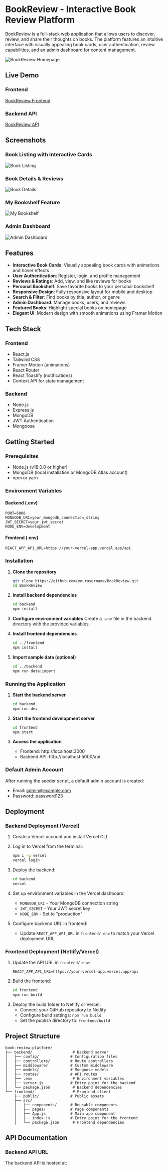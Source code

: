 # BookReview - Interactive Book Review Platform

BookReview is a full-stack web application that allows users to discover, review, and share their thoughts on books. The platform features an intuitive interface with visually appealing book cards, user authentication, review capabilities, and an admin dashboard for content management.

![BookReview Homepage](Landing%20page.png)

## Live Demo

### Frontend
[BookReview Frontend](https://book-review-platform-9ifh.vercel.app/)

### Backend API
[BookReview API](https://book-review-platform-wnr7.vercel.app/api)

## Screenshots

### Book Listing with Interactive Cards
![Book Listing](Books%20list.png)

### Book Details & Reviews
![Book Details](Review%20page.png)

### My Bookshelf Feature
![My Bookshelf](List-2.png)

### Admin Dashboard
![Admin Dashboard](Admin-Dashboard.png)

## Features

- **Interactive Book Cards**: Visually appealing book cards with animations and hover effects
- **User Authentication**: Register, login, and profile management
- **Reviews & Ratings**: Add, view, and like reviews for books
- **Personal Bookshelf**: Save favorite books to your personal bookshelf
- **Responsive Design**: Fully responsive layout for mobile and desktop
- **Search & Filter**: Find books by title, author, or genre
- **Admin Dashboard**: Manage books, users, and reviews
- **Featured Books**: Highlight special books on homepage
- **Elegant UI**: Modern design with smooth animations using Framer Motion

## Tech Stack

### Frontend
- React.js
- Tailwind CSS
- Framer Motion (animations)
- React Router
- React Toastify (notifications)
- Context API for state management

### Backend
- Node.js
- Express.js
- MongoDB
- JWT Authentication
- Mongoose

## Getting Started

### Prerequisites

- Node.js (v18.0.0 or higher)
- MongoDB (local installation or MongoDB Atlas account)
- npm or yarn

### Environment Variables

#### Backend (.env)
```
PORT=5000
MONGODB_URI=your_mongodb_connection_string
JWT_SECRET=your_jwt_secret
NODE_ENV=development
```

#### Frontend (.env)
```
REACT_APP_API_URL=https://your-vercel-app.vercel.app/api
```

### Installation

1. **Clone the repository**
   ```bash
   git clone https://github.com/yourusername/BookReview.git
   cd BookReview
   ```

2. **Install backend dependencies**
   ```bash
   cd backend
   npm install
   ```

3. **Configure environment variables**
   Create a `.env` file in the backend directory with the provided variables.

4. **Install frontend dependencies**
   ```bash
   cd ../frontend
   npm install
   ```

5. **Import sample data (optional)**
   ```bash
   cd ../backend
   npm run data:import
   ```

### Running the Application

1. **Start the backend server**
   ```bash
   cd backend
   npm run dev
   ```

2. **Start the frontend development server**
   ```bash
   cd frontend
   npm start
   ```

3. **Access the application**
   - Frontend: http://localhost:3000
   - Backend API: http://localhost:5000/api

### Default Admin Account
After running the seeder script, a default admin account is created:
- Email: admin@example.com
- Password: password123

## Deployment

### Backend Deployment (Vercel)
1. Create a Vercel account and install Vercel CLI
2. Log in to Vercel from the terminal:
   ```bash
   npm i -g vercel
   vercel login
   ```
3. Deploy the backend:
   ```bash
   cd backend
   vercel
   ```
4. Set up environment variables in the Vercel dashboard:
   - `MONGODB_URI` - Your MongoDB connection string
   - `JWT_SECRET` - Your JWT secret key
   - `NODE_ENV` - Set to "production"
   
5. Configure backend URL in frontend:
   - Update `REACT_APP_API_URL` in `frontend/.env` to match your Vercel deployment URL

### Frontend Deployment (Netlify/Vercel)
1. Update the API URL in `frontend/.env`:
   ```
   REACT_APP_API_URL=https://your-vercel-app.vercel.app/api
   ```
2. Build the frontend:
   ```bash
   cd frontend
   npm run build
   ```
3. Deploy the build folder to Netlify or Vercel:
   - Connect your GitHub repository to Netlify
   - Configure build settings: `npm run build`
   - Set the publish directory to: `frontend/build`

## Project Structure

```
book-review-platform/
├── backend/                  # Backend server
│   ├── config/              # Configuration files
│   ├── controllers/         # Route controllers
│   ├── middleware/          # Custom middleware
│   ├── models/              # Mongoose models
│   ├── routes/              # API routes
│   ├── .env                  # Environment variables
│   ├── server.js            # Entry point for the backend
│   └── package.json          # Backend dependencies
└── frontend/                 # Frontend client
    ├── public/              # Public assets
    ├── src/
    │   ├── components/      # Reusable components
    │   ├── pages/           # Page components
    │   ├── App.js           # Main app component
    │   ├── index.js         # Entry point for the frontend
    │   └── package.json      # Frontend dependencies
```

## API Documentation

### Backend API URL

The backend API is hosted at:
